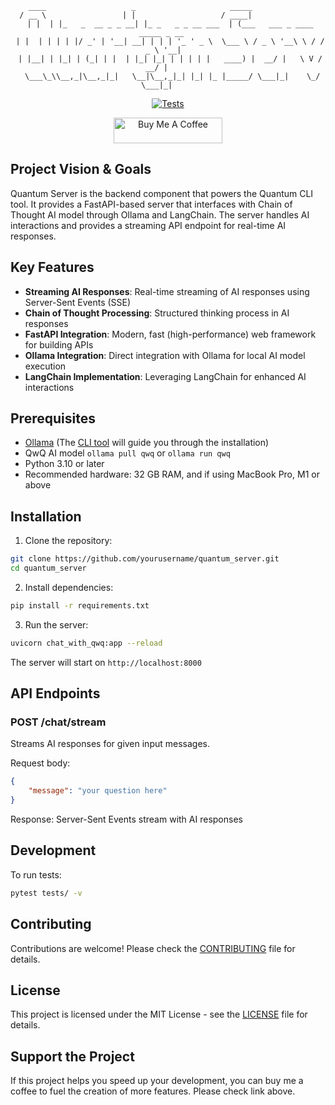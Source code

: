 <div align="center">

```
    ____                   _                     _____                              
  / __ \                 | |                   / ____|                            
 | |  | |_   _  __ _ _ __| |_ _   _ _ __ ___  | (___   ___ _ ____   _____ _ __   
 | |  | | | | |/ _' | '__| __| | | | '_ ' _ \  \___ \ / _ \ '__\ \ / / _ \ '__|  
 | |__| | |_| | (_| | |  | |_| |_| | | | | |   ____) |  __/ |   \ V /  __/ |     
  \___\_\\__,_|\__,_|_|   \__|\__,_|_| |_| |_ |_____/ \___|_|    \_/ \___|_|     
```                                                                                                     

[![Tests](https://github.com/andreivisan/quantum_server/actions/workflows/test.yml/badge.svg)](https://github.com/andreivisan/quantum_server/actions/workflows/test.yml)                                                                                                     

<a href="https://www.buymeacoffee.com/programminglife" target="_blank"><img src="https://cdn.buymeacoffee.com/buttons/default-orange.png" alt="Buy Me A Coffee" height="41" width="174"></a>

</div>

## Project Vision & Goals

Quantum Server is the backend component that powers the Quantum CLI tool. It provides a FastAPI-based server that interfaces with Chain of Thought AI model through Ollama and LangChain. The server handles AI interactions and provides a streaming API endpoint for real-time AI responses.

## Key Features

- **Streaming AI Responses**: Real-time streaming of AI responses using Server-Sent Events (SSE)
- **Chain of Thought Processing**: Structured thinking process in AI responses
- **FastAPI Integration**: Modern, fast (high-performance) web framework for building APIs
- **Ollama Integration**: Direct integration with Ollama for local AI model execution
- **LangChain Implementation**: Leveraging LangChain for enhanced AI interactions

## Prerequisites

- [Ollama](https://ollama.ai) (The [CLI tool](https://github.com/andreivisan/quantum_cli) will guide you through the installation)
- QwQ AI model ```ollama pull qwq``` or ```ollama run qwq```
- Python 3.10 or later
- Recommended hardware: 32 GB RAM, and if using MacBook Pro, M1 or above

## Installation

1. Clone the repository:
```bash
git clone https://github.com/yourusername/quantum_server.git
cd quantum_server
```

2. Install dependencies:
```bash
pip install -r requirements.txt
```

3. Run the server:
```bash
uvicorn chat_with_qwq:app --reload
```

The server will start on `http://localhost:8000`

## API Endpoints

### POST /chat/stream

Streams AI responses for given input messages.

Request body:
```json
{
    "message": "your question here"
}
```

Response: Server-Sent Events stream with AI responses

## Development

To run tests:
```bash
pytest tests/ -v
```

## Contributing

Contributions are welcome! Please check the [CONTRIBUTING](CONTRIBUTING.md) file for details.

## License

This project is licensed under the MIT License - see the [LICENSE](LICENSE) file for details.

## Support the Project

If this project helps you speed up your development, you can buy me a coffee to fuel the creation of more features. Please check link above.
